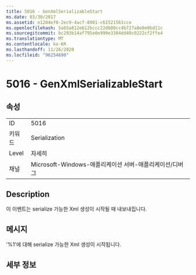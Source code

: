 ```yaml
---
title: 5016 - GenXmlSerializableStart
ms.date: 03/30/2017
ms.assetid: e1284ef0-2ec9-4acf-8901-c61521561cce
ms.openlocfilehash: 5a65a812e612bccc22d600cc4b727a8e0e0bd11c
ms.sourcegitcommit: bc293b14af795e0e999e3304dd40c0222cf2ffe4
ms.translationtype: MT
ms.contentlocale: ko-KR
ms.lasthandoff: 11/26/2020
ms.locfileid: "96254690"
---
```

# <a name="5016---genxmlserializablestart"></a>5016 - GenXmlSerializableStart

## <a name="properties"></a>속성  
  
|||  
|-|-|  
|ID|5016|  
|키워드|Serialization|  
|Level|자세히|  
|채널|Microsoft-Windows-애플리케이션 서버-애플리케이션/디버그|  
  
## <a name="description"></a>Description  

 이 이벤트는 serialize 가능한 Xml 생성이 시작될 때 내보내집니다.  
  
## <a name="message"></a>메시지  

 '%1'에 대해 serialize 가능한 Xml 생성이 시작됩니다.  
  
## <a name="details"></a>세부 정보
